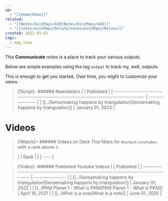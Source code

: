 ```yaml
---
up:
  - "[[Home|Home]]"
related:
  - "[[Notes/miniMaps/Add|Notes/miniMaps/Add]]"
  - "[[notes/miniMaps/Relate|notes/miniMaps/Relate]]"
created: 2022-01-01
tags:
  - map_view
---
```

This **Communicate** notes is a place to track your various *outputs*.

Below are simple examples using the tag `output` to track my, well, outputs. 

This is enough to get you started. Over time, you might to customize your views.

> [!Script]- ###### Newsletters
>  |                                                                                         | Published        |
> | --------------------------------------------------------------------------------------- | ---------------- |
> | [[../Sensemaking happens by triangulation\|Sensemaking happens by triangulation]] | January 01, 2022 |
> 

# Videos

> [!Watch]+ ###### Videos on Deck
> This filters for `#output/youtube◻️` with a rank above `3`.
> 
>  |  | Rank |
> |  | ---- |
> 


> [!Video]- ###### Published Youtube Videos
>  |                                                                                         | Published        |
> | --------------------------------------------------------------------------------------- | ---------------- |
> | [[../Sensemaking happens by triangulation\|Sensemaking happens by triangulation]] | January 01, 2022 |
> | [[../PKM Planet 1 - What is PKM\|PKM Planet 1 - What is PKM]]                     | April 19, 2021   |
> | [[../What is a note\|What is a note]]                                             | June 01, 2020    |
> 


